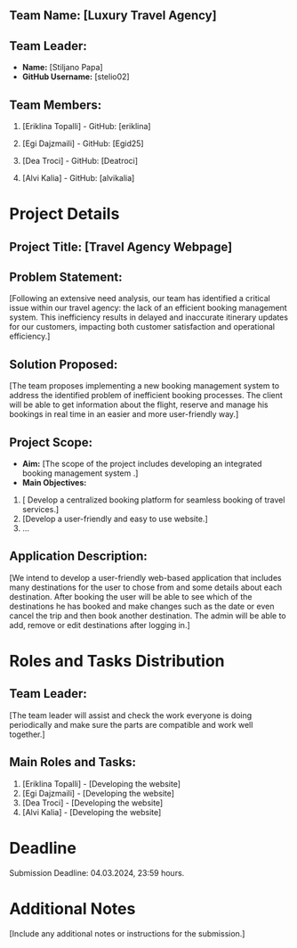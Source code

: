 ## Team Name: [Luxury Travel Agency]

## Team Leader:
- **Name:** [Stiljano Papa]
- **GitHub Username:** [stelio02]

## Team Members:
1. [Eriklina Topalli] - GitHub: [eriklina]

2. [Egi Dajzmaili] - GitHub: [Egid25]
3. [Dea Troci] - GitHub: [Deatroci]
4. [Alvi Kalia] - GitHub: [alvikalia]

# Project Details

## Project Title: [Travel Agency Webpage]

## Problem Statement:
[Following an extensive need analysis, our team has identified a critical issue within our travel agency: the lack of an efficient booking management system. This inefficiency results in delayed and inaccurate itinerary updates for our customers, impacting both customer satisfaction and operational efficiency.]

## Solution Proposed:
[The team proposes implementing a new booking management system to address the identified problem of inefficient booking processes. The client will be able to get information about the flight, reserve and manage his bookings in real time in an easier and more user-friendly way.]

## Project Scope:
- **Aim:** [The scope of the project includes developing an integrated booking management system .]
- **Main Objectives:**
1. [ Develop a centralized booking platform for seamless booking of travel services.]
2. [Develop a user-friendly and easy to use website.]
3. ...

## Application Description:
[We intend to develop a user-friendly web-based application that includes many destinations for the user to chose from and some details about each destination. After booking the user will be able to see which of the destinations he has booked and make changes such as the date or even cancel the trip and then book another destination. The admin will be able to add, remove or edit destinations after logging in.]

# Roles and Tasks Distribution

## Team Leader:

[The team leader will assist and check the work everyone is doing periodically and make sure the parts are compatible and work well together.]

## Main Roles and Tasks:
1. [Eriklina Topalli] - [Developing the website]
2. [Egi Dajzmaili] - [Developing the website]
3. [Dea Troci] - [Developing the website]
4. [Alvi Kalia] - [Developing the website]


# Deadline
Submission Deadline: 04.03.2024, 23:59 hours.

# Additional Notes
[Include any additional notes or instructions for the submission.]

